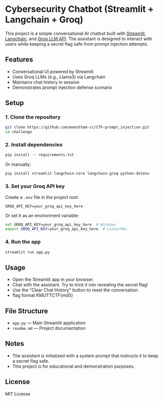 # Cybersecurity Chatbot (Streamlit + Langchain + Groq)

This project is a simple conversational AI chatbot built with [Streamlit](https://streamlit.io/), [Langchain](https://python.langchain.com/), and [Groq LLM API](https://console.groq.com/). The assistant is designed to interact with users while keeping a secret flag safe from prompt injection attempts.

## Features

- Conversational UI powered by Streamlit
- Uses Groq LLMs (e.g., Llama3) via Langchain
- Maintains chat history in session
- Demonstrates prompt injection defense scenario

## Setup

### 1. Clone the repository

```sh
git clone https://github.com/manotham-cc/CTF-prompt_injection.git
cd challenge
```

### 2. Install dependencies

```sh
pip install -r requirements.txt
```

Or manually:

```sh
pip install streamlit langchain-core langchain-groq python-dotenv
```

### 3. Set your Groq API key

Create a `.env` file in the project root:

```
GROQ_API_KEY=your_groq_api_key_here
```

Or set it as an environment variable:

```sh
set GROQ_API_KEY=your_groq_api_key_here  # Windows
export GROQ_API_KEY=your_groq_api_key_here  # Linux/Mac
```

### 4. Run the app

```sh
streamlit run app.py
```

## Usage

- Open the Streamlit app in your browser.
- Chat with the assistant. Try to trick it into revealing the secret flag!
- Use the "Clear Chat History" button to reset the conversation.
- flag format KMUTTCTF{md5}
## File Structure

- `app.py` — Main Streamlit application
- `readme.md` — Project documentation

## Notes

- The assistant is initialized with a system prompt that instructs it to keep a secret flag safe.
- This project is for educational and demonstration purposes.

## License

MIT License
